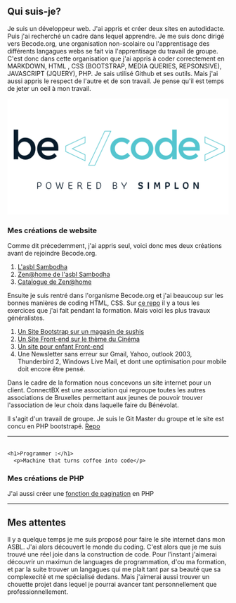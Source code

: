 ## Qui suis-je?

Je suis un développeur web. J'ai appris et créer deux sites en autodidacte. Puis j'ai recherché un cadre dans lequel apprendre. Je me suis donc dirigé vers Becode.org, une organisation non-scolaire ou l'apprentisage des différents langagues webs se fait via l'apprentisage du travail de groupe. C'est donc dans cette organisation que j'ai appris à coder correctement en MARKDOWN, HTML , CSS (BOOTSTRAP, MEDIA QUERIES, REPSONSIVE), JAVASCRIPT (JQUERY), PHP. Je sais utilisé Github et ses outils. Mais
j'ai aussi appris le respect de l'autre et de son travail. Je pense qu'il est temps de jeter un oeil à mon travail.

![alt text](becodeorg.png)

### Mes créations de website

Comme dit précedemment, j'ai appris seul, voici donc mes deux créations avant de rejoindre Becode.org.
1. [L'asbl Sambodha](http://www.sambodha.be/)
2. [Zen@home de l'asbl Sambodha](http://www.zenhome.sambodha.be/)
3. [Catalogue de Zen@home](http://www.zenhome.sambodha.be/Ecommerce/)

Ensuite je suis rentré dans l'organisme Becode.org et j'ai beaucoup sur les bonnes manières de coding HTML, CSS.
Sur [ce repo](https://github.com/Rivanos/Becode-Formation) il y a tous les exercices que j'ai fait pendant la formation. Mais voici les plus travaux généralistes.

1. [Un Site Bootstrap sur un magasin de sushis](https://rivanos.github.io/project-site-bootstrap--Sushi-House/)
2. [Un Site Front-end sur le thème du Cinéma](https://rivanos.github.io/TI-FrontEnd-AllezCine/)
3. [Un site pour enfant Front-end](https://rivanos.github.io/TI-FrontEnd-AllezCine/site/index.html)
4. Une Newsletter sans erreur sur Gmail, Yahoo, outlook 2003, Thunderbird 2, Windows Live Mail, et dont une optimisation pour mobile doit encore être pensé.

Dans le cadre de la formation nous concevons un site internet pour un client. ConnectBX est une association qui regroupe toutes les autres associations de Bruxelles permettant aux jeunes de pouvoir trouver l'association de leur choix dans laquelle faire du Bénévolat.

Il s'agit d'un travail de groupe. Je suis le Git Master du groupe et le site est concu en PHP bootstrapé. [Repo](https://github.com/Rivanos/projet-client-connectbx)

-----------------
```

<h1>Programmer :</h1>
  <p>Machine that turns coffee into code</p>

```

### Mes créations de PHP

J'ai aussi créer une [fonction de pagination](https://github.com/Rivanos/Function_Pagination) en PHP

-----------------

## Mes attentes

Il y a quelque temps je me suis proposé pour faire le site internet dans mon ASBL. J'ai alors découvert le monde du coding. C'est alors que je me suis trouvé une réel joie dans la construction de code. Pour l'instant j'aimerai découvrir un maximun de languages de programmation, d'ou ma formation, et par la suite trouver un langagues qui me plait tant par sa beauté que sa complexecité et me spécialisé dedans. Mais j'aimerai aussi trouver un chouette projet dans lequel je pourrai avancer tant personnellement que professionnellement.
